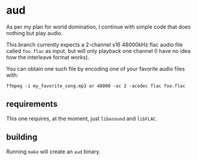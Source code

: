 aud
===

As per my plan for world domination, I continue with simple code that does nothing but play audio.

This branch currently expects a 2-channel s16 48000kHz flac audio file called `foo.flac` as input, but will only playback one channel (I have no idea how the interleave format works).

You can obtain one such file by encoding one of your favorite audio files with:

    ffmpeg -i my_favorite_song.mp3 ar 48000 -ac 2 -acodec flac foo.flac

requirements
------------

This one requires, at the moment, just `libasound` and `libFLAC`.

building
--------

Running `make` will create an `aud` binary.